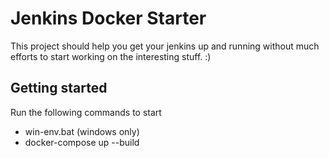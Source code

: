 # Jenkins Docker Starter
This project should help you get your jenkins up and running without much efforts to start working on the interesting stuff. :)

## Getting started
Run the following commands to start
- win-env.bat (windows only)
- docker-compose up --build